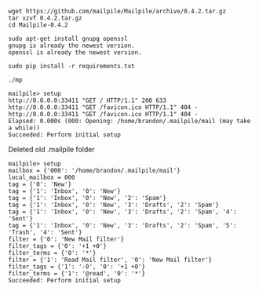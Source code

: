 
    wget https://github.com/mailpile/Mailpile/archive/0.4.2.tar.gz
    tar xzvf 0.4.2.tar.gz
    cd Mailpile-0.4.2
    
    sudo apt-get install gnupg openssl
    gnupg is already the newest version.
    openssl is already the newest version.
    
    sudo pip install -r requirements.txt
    
    ./mp
    
    mailpile> setup
    http://0.0.0.0:33411 "GET / HTTP/1.1" 200 633
    http://0.0.0.0:33411 "GET /favicon.ico HTTP/1.1" 404 -
    http://0.0.0.0:33411 "GET /favicon.ico HTTP/1.1" 404 -
    Elapsed: 0.000s (000: Opening: /home/brandon/.mailpile/mail (may take a while))
    Succeeded: Perform initial setup

Deleted old .mailpile folder

    mailpile> setup
    mailbox = {'000': '/home/brandon/.mailpile/mail'}                              
    local_mailbox = 000
    tag = {'0': 'New'}                                                             
    tag = {'1': 'Inbox', '0': 'New'}
    tag = {'1': 'Inbox', '0': 'New', '2': 'Spam'}
    tag = {'1': 'Inbox', '0': 'New', '3': 'Drafts', '2': 'Spam'}
    tag = {'1': 'Inbox', '0': 'New', '3': 'Drafts', '2': 'Spam', '4': 'Sent'}
    tag = {'1': 'Inbox', '0': 'New', '3': 'Drafts', '2': 'Spam', '5': 'Trash', '4': 'Sent'}
    filter = {'0': 'New Mail filter'}
    filter_tags = {'0': '+1 +0'}
    filter_terms = {'0': '*'}
    filter = {'1': 'Read Mail filter', '0': 'New Mail filter'}                     
    filter_tags = {'1': '-0', '0': '+1 +0'}
    filter_terms = {'1': '@read', '0': '*'}
    Succeeded: Perform initial setup
